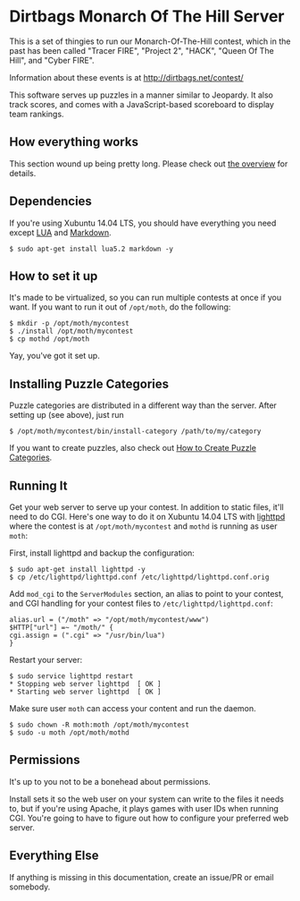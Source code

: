Dirtbags Monarch Of The Hill Server
=====================

This is a set of thingies to run our Monarch-Of-The-Hill contest,
which in the past has been called
"Tracer FIRE",
"Project 2",
"HACK",
"Queen Of The Hill",
and "Cyber FIRE".

Information about these events is at
http://dirtbags.net/contest/

This software serves up puzzles in a manner similar to Jeopardy.
It also track scores,
and comes with a JavaScript-based scoreboard to display team rankings.


How everything works
---------------------------

This section wound up being pretty long.
Please check out [the overview](doc/overview.md)
for details.


Dependencies
--------------------
If you're using Xubuntu 14.04 LTS, you should have everything you need except
[LUA](http://lua.org) and [Markdown](https://daringfireball.net/projects/markdown/).

	$ sudo apt-get install lua5.2 markdown -y

How to set it up
--------------------

It's made to be virtualized,
so you can run multiple contests at once if you want.
If you want to run it out of `/opt/moth`,
do the following:

	$ mkdir -p /opt/moth/mycontest
	$ ./install /opt/moth/mycontest
	$ cp mothd /opt/moth

Yay, you've got it set up.


Installing Puzzle Categories
------------------------------------

Puzzle categories are distributed in a different way than the server.
After setting up (see above), just run

	$ /opt/moth/mycontest/bin/install-category /path/to/my/category

If you want to create puzzles, also check out [How to Create Puzzle Categories](doc/writing-puzzles.md).

Running It
-------------

Get your web server to serve up your contest. In addition to static files, it'll need to do CGI. Here's one way to do it
on Xubuntu 14.04 LTS with  [lighttpd](https://lighttpd.net) where the contest is at `/opt/moth/mycontest` and `mothd` is running as user `moth`:

First, install lighttpd and backup the configuration:

	$ sudo apt-get install lighttpd -y
	$ cp /etc/lighttpd/lighttpd.conf /etc/lighttpd/lighttpd.conf.orig

Add `mod_cgi` to the `ServerModules` section, an alias to point to your contest, and CGI handling for your contest files to `/etc/lighttpd/lighttpd.conf`:

	alias.url = ("/moth" => "/opt/moth/mycontest/www")
	$HTTP["url"] =~ "/moth/" {
  	cgi.assign = (".cgi" => "/usr/bin/lua")
	}

Restart your server:

	$ sudo service lighttpd restart
	* Stopping web server lighttpd  [ OK ]
	* Starting web server lighttpd  [ OK ]

Make sure user `moth` can access your content and run the daemon.

	$ sudo chown -R moth:moth /opt/moth/mycontest
	$ sudo -u moth /opt/moth/mothd

Permissions
----------------

It's up to you not to be a bonehead about permissions.

Install sets it so the web user on your system can write to the files it needs to,
but if you're using Apache,
it plays games with user IDs when running CGI.
You're going to have to figure out how to configure your preferred web server.

Everything Else
---------------
If anything is missing in this documentation, create an issue/PR or email somebody.
